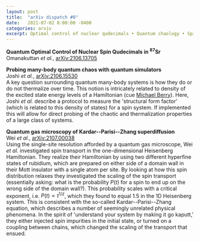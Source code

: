 ```yaml
---
layout: post
title:  "arXiv dispatch #0"
date:   2021-07-02 8:00:00 -0400
categories: arxiv
excerpt: Optimal control of nuclear qudecimals • Quantum chaology • Spin transport
---
```

**Quantum Optimal Control of Nuclear Spin Qudecimals in $^{87}$Sr**  
Omanakuttan *et al.*, [arXiv:2106.13705](https://arxiv.org/abs/2106.13705)

**Probing many-body quantum chaos with quantum simulators**  
Joshi *et al.*, [arXiv:2106.15530](https://arxiv.org/abs/2106.15530)  
A key question surrounding quantum many-body systems is how they do or do not thermalize over time. This notion is intricately related to density of the excited state energy levels of a Hamiltonian (cue [Michael Berry](https://doi.org/10.1098/rspa.1987.0109)). Here, Joshi *et al.* describe a protocol to measure the 'structural form factor' (which is related to this density of states) for a spin system. If implemented this will allow for direct probing of the chaotic and thermalization properties of a large class of systems.

**Quantum gas microscopy of Kardar--Parisi--Zhang superdiffusion**  
Wei *et al.*, [arXiv:2107.00038](https://arxiv.org/abs/2107.00038)  
Using the single-site resolution afforded by a quantum gas microscope, Wei *et al.* investigated spin transport in the one-dimensional Heisenberg Hamiltonian. They realize their Hamiltonian by using two different hyperfine states of rubidium, which are prepared on either side of a domain wall in their Mott insulator with a single atom per site. By looking at how this spin distribution relaxes they investigated the scaling of the spin transport (essentially asking: what is the probability $P(t)$ for a spin to end up on the wrong side of the domain wall?). This probability scales with a critical exponent, i.e. $P(t) \propto t^{1/z}$, which they found to equal 1.5 in the 1D Heisenberg system. This is consistent with the so-called Kardar--Parisi--Zhang equation, which describes a number of seemingly unrelated physical phenomena. In the spirit of 'understand your system by making it go kaputt,' they either injected spin impurities in the initial state, or turned on a coupling between chains, which changed the scaling of the transport that ensued.